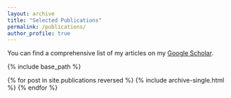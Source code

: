 ```yaml
---
layout: archive
title: "Selected Publications"
permalink: /publications/
author_profile: true
---
```



You can find a comprehensive list of my articles on my [Google Scholar](https://scholar.google.com/citations?user=fV83bm8AAAAJ&hl=en&oi=ao).

{% include base_path %}

{% for post in site.publications reversed %}
  {% include archive-single.html %}
{% endfor %}
